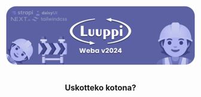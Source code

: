 <img src="weba_banner.png" alt="Luuppi ry web repository banner">
<br />
<br />

<div align="center">
  
## Uskotteko kotona?

</div>
